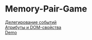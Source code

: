 # Memory-Pair-Game
[Делегирование событий](https://maxello.gitbooks.io/js-note/content/17_dom_events/delegirovanie_sobitii.html)   
[Атрибуты и DOM-свойства](https://learn.javascript.ru/attributes-and-custom-properties)    
[Demo](https://nik3264.github.io/Memory-Pair-Game/)
